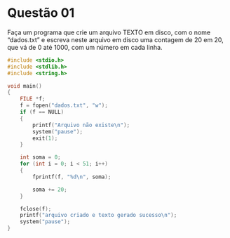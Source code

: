 # Questão 01
Faça um programa que crie um arquivo TEXTO em disco, com o nome “dados.txt” e escreva
neste arquivo em disco uma contagem de 20 em 20, que vá de 0 até 1000, com um número em
cada linha.
```C
#include <stdio.h>
#include <stdlib.h>
#include <string.h>

void main()
{
    FILE *f;
    f = fopen("dados.txt", "w");
    if (f == NULL)
    {
        printf("Arquivo não existe\n");
        system("pause");
        exit(1);
    }

    int soma = 0;
    for (int i = 0; i < 51; i++)
    {
        fprintf(f, "%d\n", soma);

        soma += 20;
    }

    fclose(f);
    printf("arquivo criado e texto gerado sucesso\n");
    system("pause");
}
